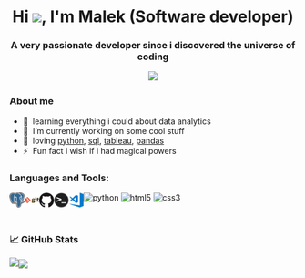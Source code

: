 <h1 align="center">Hi <img src="https://raw.githubusercontent.com/MartinHeinz/MartinHeinz/master/wave.gif" width="30px">, I'm Malek (Software developer)</h1>
<h3 align="center">A very passionate developer since i discovered the universe of coding</h3>
<p align="center">

  <img src="https://user-images.githubusercontent.com/5679180/79618120-0daffb80-80be-11ea-819e-d2b0fa904d07.gif" width="27px">
  <br>
</p>

### About me

- 🧠&nbsp;&nbsp;learning everything i could about data analytics
- 🌱&nbsp;&nbsp;I’m currently working on some cool stuff
- 💜&nbsp;&nbsp;loving [python][python], [sql][sql], [tableau][tableau], [pandas][pandas]
- ⚡&nbsp;&nbsp;Fun fact i wish if i had magical powers

### Languages and Tools:
<p align="left">
 <img src="https://devicons.github.io/devicon/devicon.git/icons/python/python-original.svg" alt="python" width="30" height="30"/> 
 <img align="left" alt="PostgreSQL" width="26px" src="https://raw.githubusercontent.com/github/explore/80688e429a7d4ef2fca1e82350fe8e3517d3494d/topics/postgresql/postgresql.png"   />
 <img src="https://devicons.github.io/devicon/devicon.git/icons/html5/html5-original-wordmark.svg" alt="html5" width="30" height="30"/> 
 <img src="https://devicons.github.io/devicon/devicon.git/icons/css3/css3-original-wordmark.svg" alt="css3" width="30" height="30"/>
 <img align="left" alt="Git" width="26px" src="https://raw.githubusercontent.com/github/explore/80688e429a7d4ef2fca1e82350fe8e3517d3494d/topics/git/git.png" />
 <img align="left" alt="GitHub" width="26px" src="https://raw.githubusercontent.com/github/explore/78df643247d429f6cc873026c0622819ad797942/topics/github/github.png" />
 <img align="left" alt="Terminal" width="26px" src="https://raw.githubusercontent.com/github/explore/80688e429a7d4ef2fca1e82350fe8e3517d3494d/topics/terminal/terminal.png" />
  <img align="left" alt="Visual Studio Code" width="26px" src="https://raw.githubusercontent.com/github/explore/80688e429a7d4ef2fca1e82350fe8e3517d3494d/topics/visual-studio-code/visual-studio-code.png" />

 </p>
<br/>

### &#x1f4c8; GitHub Stats
<a href="https://github.com/malek-bf/malek-bf">
  <img align="center" src="https://github-readme-stats.vercel.app/api/top-langs/?username=malek-bf&hide=java,&theme=dracula" />
</a>
<a href="https://github.com/malek-bf/malek-bf">
 <img align="left" src="https://github-readme-stats.vercel.app/api?username=malek-bf&show_icons=true&theme=dracula&count_private=true&include_all_commits=true&hide=contribs,issues" />
 </a>




[python]: https://www.python.org/
[sql]: https://www.sql.org/
[tableau]: https://www.tableau.com/
[pandas]: https://pandas.pydata.org/

